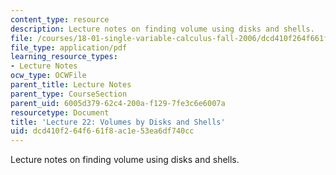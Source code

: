 ```yaml
---
content_type: resource
description: Lecture notes on finding volume using disks and shells.
file: /courses/18-01-single-variable-calculus-fall-2006/dcd410f264f661f8ac1e53ea6df740cc_lec22.pdf
file_type: application/pdf
learning_resource_types:
- Lecture Notes
ocw_type: OCWFile
parent_title: Lecture Notes
parent_type: CourseSection
parent_uid: 6005d379-62c4-200a-f129-7fe3c6e6007a
resourcetype: Document
title: 'Lecture 22: Volumes by Disks and Shells'
uid: dcd410f2-64f6-61f8-ac1e-53ea6df740cc
---
```

Lecture notes on finding volume using disks and shells.

